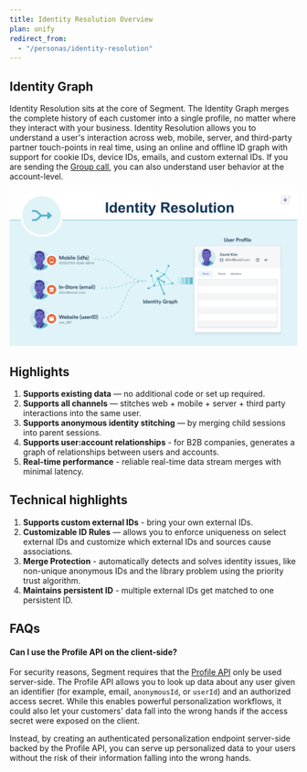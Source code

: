 ```yaml
---
title: Identity Resolution Overview
plan: unify
redirect_from:
  - "/personas/identity-resolution"
---
```


## Identity Graph

Identity Resolution sits at the core of Segment. The Identity Graph merges the complete history of each customer into a single profile, no matter where they interact with your business. Identity Resolution allows you to understand a user's interaction across web, mobile, server, and third-party partner touch-points in real time, using an online and offline ID graph with support for cookie IDs, device IDs, emails, and custom external IDs. If you are sending the [Group call](/docs/connections/spec/group), you can also understand user behavior at the account-level.

![The Identity Graph merges the complete history of each user into a single profile](images/identity_resolution_1.png)

## Highlights
1. **Supports existing data** — no additional code or set up required.
2. **Supports all channels** — stitches web + mobile + server + third party interactions into the same user.
3. **Supports anonymous identity stitching** — by merging child sessions into parent sessions.
4. **Supports user:account relationships** - for B2B companies, generates a graph of relationships between users and accounts.
5. **Real-time performance** - reliable real-time data stream merges with minimal latency.


## Technical highlights
1. **Supports custom external IDs** - bring your own external IDs.
2. **Customizable ID Rules** — allows you to enforce uniqueness on select external IDs and customize which external IDs and sources cause associations.
3. **Merge Protection** - automatically detects and solves identity issues, like non-unique anonymous IDs and the library problem using the priority trust algorithm.
4. **Maintains persistent ID** - multiple external IDs get matched to one persistent ID.


## FAQs

#### Can I use the Profile API on the client-side?
For security reasons, Segment requires that the [Profile API](/docs/unify/profile-api/) only be used server-side. The Profile API allows you to look up data about any user given an identifier (for example, email, `anonymousId`, or `userId`) and an authorized access secret. While this enables powerful personalization workflows, it could also let your customers' data fall into the wrong hands if the access secret were exposed on the client.

Instead, by creating an authenticated personalization endpoint server-side backed by the Profile API, you can serve up personalized data to your users without the risk of their information falling into the wrong hands.
